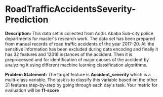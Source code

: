 # RoadTrafficAccidentsSeverity-Prediction

**Description:** 
This data set is collected from Addis Ababa Sub-city police departments for master's research work. 
The data set has been prepared from manual records of road traffic accidents of the year 2017-20. 
All the sensitive information has been excluded during data encoding and finally it has 32 features and 12316 instances of the accident. 
Then it is preprocessed and for identification of major causes of the accident by analyzing it using different machine learning classification algorithms. 



**Problem Statement:** 
The target feature is **Accident_severity** which is a multi-class variable. 
The task is to classify this variable based on the other 31 features step-by-step by going through each day's task. 
Your metric for evaluation will be **f1-score**
